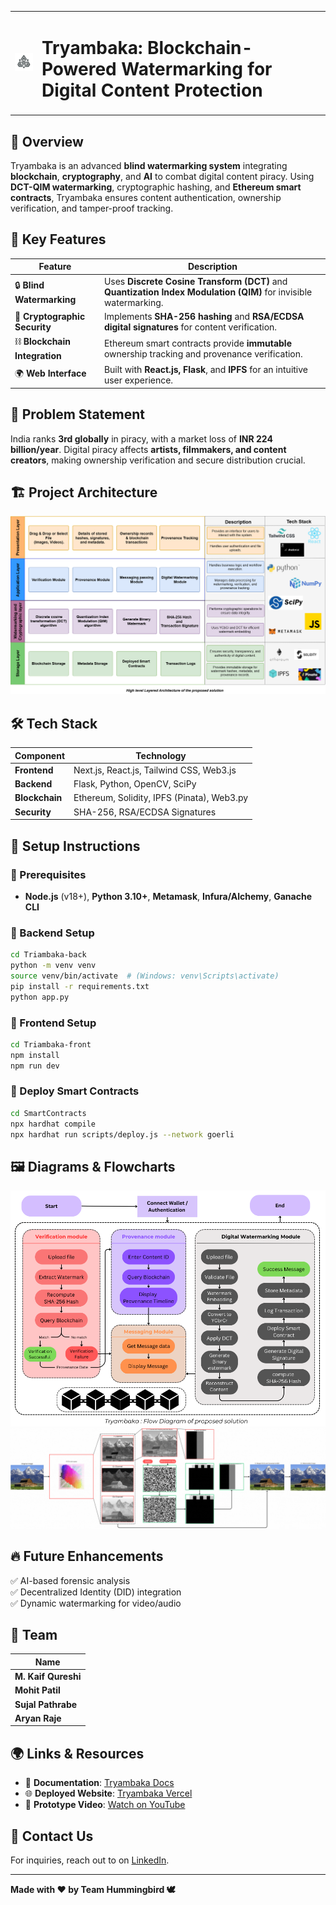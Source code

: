 <table align="center">
    <tr>
        <td><img src="Diagrams/logo.png" alt="Tryambaka Logo" width="100"/></td>
        <td><h1>Tryambaka: Blockchain-Powered Watermarking for Digital Content Protection</h1></td>
    </tr>
</table>

## 🌟 Overview

Tryambaka is an advanced **blind watermarking system** integrating **blockchain**, **cryptography**, and **AI** to combat digital content piracy. Using **DCT-QIM watermarking**, cryptographic hashing, and **Ethereum smart contracts**, Tryambaka ensures content authentication, ownership verification, and tamper-proof tracking.

## 🚀 Key Features

| Feature                       | Description                                                                                                      |
| ----------------------------- | ---------------------------------------------------------------------------------------------------------------- |
| 🔒 **Blind Watermarking**     | Uses **Discrete Cosine Transform (DCT)** and **Quantization Index Modulation (QIM)** for invisible watermarking. |
| 🔑 **Cryptographic Security** | Implements **SHA-256 hashing** and **RSA/ECDSA digital signatures** for content verification.                    |
| ⛓ **Blockchain Integration**  | Ethereum smart contracts provide **immutable** ownership tracking and provenance verification.                   |
| 🌍 **Web Interface**          | Built with **React.js, Flask**, and **IPFS** for an intuitive user experience.                                   |

## 🎯 Problem Statement

India ranks **3rd globally** in piracy, with a market loss of **INR 224 billion/year**. Digital piracy affects **artists, filmmakers, and content creators**, making ownership verification and secure distribution crucial.

## 🏗️ Project Architecture

![Layered Architecture](Diagrams/layered_archi.png)

## 🛠 Tech Stack

| Component      | Technology                                 |
| -------------- | ------------------------------------------ |
| **Frontend**   | Next.js, React.js, Tailwind CSS, Web3.js   |
| **Backend**    | Flask, Python, OpenCV, SciPy               |
| **Blockchain** | Ethereum, Solidity, IPFS (Pinata), Web3.py |
| **Security**   | SHA-256, RSA/ECDSA Signatures              |

## 📌 Setup Instructions

### 🔹 Prerequisites

- **Node.js** (v18+), **Python 3.10+**, **Metamask**, **Infura/Alchemy**, **Ganache CLI**

### 🔹 Backend Setup

```bash
cd Triambaka-back
python -m venv venv
source venv/bin/activate  # (Windows: venv\Scripts\activate)
pip install -r requirements.txt
python app.py
```

### 🔹 Frontend Setup

```bash
cd Triambaka-front
npm install
npm run dev
```

### 🔹 Deploy Smart Contracts

```bash
cd SmartContracts
npx hardhat compile
npx hardhat run scripts/deploy.js --network goerli
```

## 🖼️ Diagrams & Flowcharts

![Flowchart](Diagrams/flowchart.png)
![DCT & QIM Working](Diagrams/DCT_QIM.gif)

## 🔥 Future Enhancements

✅ AI-based forensic analysis  
✅ Decentralized Identity (DID) integration  
✅ Dynamic watermarking for video/audio

## 👥 Team

| Name                |
| ------------------- |
| **M. Kaif Qureshi** |
| **Mohit Patil**     |
| **Sujal Pathrabe**  |
| **Aryan Raje**      |

## 🌍 Links & Resources

- 📄 **Documentation**: [Tryambaka Docs](https://docs.google.com/document/d/16oL_b9KrsuHh8F6_s_no8JNvmkYBxI8j5P_kJTh6naY/edit?usp=sharing)
- 🌐 **Deployed Website**: [Tryambaka Vercel](https://tryambaka-tau.vercel.app/)
- 🎥 **Prototype Video**: [Watch on YouTube](https://youtu.be/7arEKm7g5Uo)

## 📧 Contact Us

For inquiries, reach out to on [LinkedIn](https://www.linkedin.com/in/m-kaif-qureshi/).

---

**Made with ❤️ by Team Hummingbird 🕊️**
